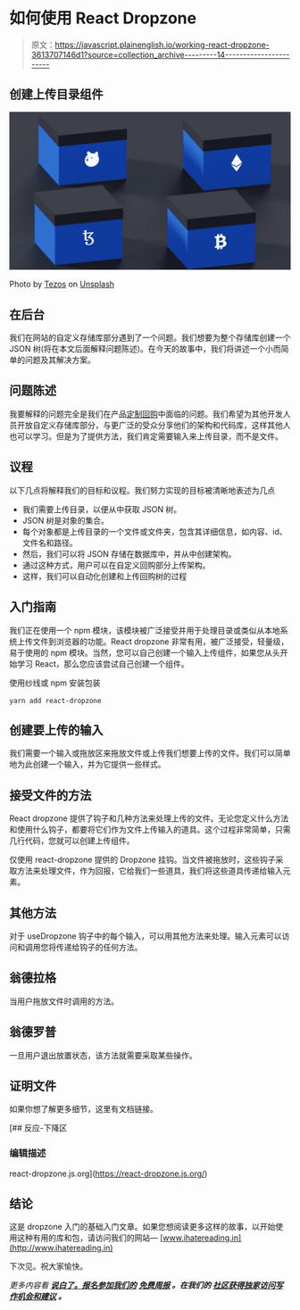 # 如何使用 React Dropzone

> 原文：<https://javascript.plainenglish.io/working-react-dropzone-3613707146d1?source=collection_archive---------14----------------------->

## 创建上传目录组件

![](img/6d2900ab83c45505859f88bcc797a4dd.png)

Photo by [Tezos](https://unsplash.com/@tezos?utm_source=medium&utm_medium=referral) on [Unsplash](https://unsplash.com?utm_source=medium&utm_medium=referral)

## 在后台

我们在网站的自定义存储库部分遇到了一个问题。我们想要为整个存储库创建一个 JSON 树(将在本文后面解释问题陈述)。在今天的故事中，我们将讲述一个小而简单的问题及其解决方案。

## 问题陈述

我要解释的问题完全是我们在产品[定制回购](http://ihatereading.in/customrepo)中面临的问题。我们希望为其他开发人员开放自定义存储库部分，与更广泛的受众分享他们的架构和代码库，这样其他人也可以学习。但是为了提供方法，我们肯定需要输入来上传目录，而不是文件。

## 议程

以下几点将解释我们的目标和议程。我们努力实现的目标被清晰地表述为几点

*   我们需要上传目录，以便从中获取 JSON 树。
*   JSON 树是对象的集合。
*   每个对象都是上传目录的一个文件或文件夹，包含其详细信息，如内容、id、文件名和路径。
*   然后，我们可以将 JSON 存储在数据库中，并从中创建架构。
*   通过这种方式，用户可以在自定义回购部分上传架构。
*   这样，我们可以自动化创建和上传回购树的过程

## 入门指南

我们正在使用一个 npm 模块，该模块被广泛接受并用于处理目录或类似从本地系统上传文件到浏览器的功能。React dropzone 非常有用，被广泛接受，轻量级，易于使用的 npm 模块。当然，您可以自己创建一个输入上传组件，如果您从头开始学习 React，那么您应该尝试自己创建一个组件。

使用纱线或 npm 安装包装

```
yarn add react-dropzone
```

## 创建要上传的输入

我们需要一个输入或拖放区来拖放文件或上传我们想要上传的文件。我们可以简单地为此创建一个输入，并为它提供一些样式。

## 接受文件的方法

React dropzone 提供了钩子和几种方法来处理上传的文件。无论您定义什么方法和使用什么钩子，都要将它们作为文件上传输入的道具。这个过程非常简单，只需几行代码，您就可以创建上传组件。

仅使用 react-dropzone 提供的 Dropzone 挂钩。当文件被拖放时，这些钩子采取方法来处理文件，作为回报，它给我们一些道具，我们将这些道具传递给输入元素。

## 其他方法

对于 useDropzone 钩子中的每个输入，可以用其他方法来处理。输入元素可以访问和调用您将传递给钩子的任何方法。

## 翁德拉格

当用户拖放文件时调用的方法。

## 翁德罗普

一旦用户退出放置状态，该方法就需要采取某些操作。

## 证明文件

如果你想了解更多细节，这里有文档链接。

 [## 反应-下降区

### 编辑描述

react-dropzone.js.org](https://react-dropzone.js.org/) 

## 结论

这是 dropzone 入门的基础入门文章。如果您想阅读更多这样的故事，以开始使用这种有用的库和包，请访问我们的网站— [www.ihatereading.in](http://www.ihatereading.in)

下次见。祝大家愉快。

*更多内容看* [***说白了。报名参加我们的***](http://plainenglish.io/) **[***免费周报***](http://newsletter.plainenglish.io/) *。在我们的* [***社区获得独家访问写作机会和建议***](https://discord.gg/GtDtUAvyhW) *。***